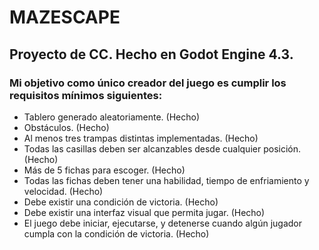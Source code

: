# MAZESCAPE

## Proyecto de CC. Hecho en Godot Engine 4.3.

### Mi objetivo como único creador del juego es cumplir los requisitos mínimos siguientes:
 - Tablero generado aleatoriamente. (Hecho)
 - Obstáculos. (Hecho)
 - Al menos tres trampas distintas implementadas. (Hecho)
 - Todas las casillas deben ser alcanzables desde cualquier posición. (Hecho)
 - Más de 5 fichas para escoger. (Hecho)
 - Todas las fichas deben tener una habilidad, tiempo de enfriamiento y velocidad. (Hecho)
 - Debe existir una condición de victoria. (Hecho)
 - Debe existir una interfaz visual que permita jugar. (Hecho)
 - El juego debe iniciar, ejecutarse, y detenerse cuando algún jugador cumpla con la condición de victoria. (Hecho)
